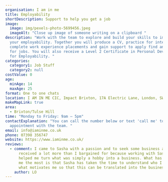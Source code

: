 ```yaml
---
organisation: I am in me
title: Employability
shortDescription: Support to help you get a job
image:
  image: img/pexels-photo-5699456.jpeg
  imageAlt: "Close up image of someone writing on a clipboard "
description: "Work with the team to explore and build your skills to improve
  your employability. Together you will produce a CV, practice for interviews,
  complete work experience placements and gain support to apply find and apply
  for jobs. You will also receive a Level 2 Certificate in Personal Development
  for Employability. "
categories:
  category1: Job Stuff
  category2: null
costValue: 0
age:
  minAge: 14
  maxAge: 25
format: One to one chats
location: I AM IN ME CIC, Impact Brixton, 17A Electric Lane, London, SW9 8LA
makeMapLink: true
area:
  - Brixton/Tulse Hill
time: "Monday to Friday: 9am – 5pm"
contactExplanation: "You can call the number below or text 'call me' to book an
  appointment with the team. "
email: info@iaminme.co.uk
phone: 07398 356747
website: https://www.iaminme.co.uk/
reviews:
  - comment: I came to Sasha with a passion and to seek some business advice. I have
      received a lot more than I bargained for because working with Sasha has
      helped me turn what was simply a hobby into a business. What has impressed
      me the most is that Sasha has taken the time to understand who I am and
      what motivates me so that this can be translated into the business.
    author: LO
---
```

